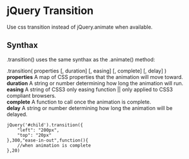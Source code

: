 jQuery Transition
=================

Use css transition instead of jQuery.animate when available.

Synthax
-------

.transition() uses the same synthax as the .animate() method:

.transition( properties [, duration] [, easing] [, complete] [, delay] )<br/>
**properties** A map of CSS properties that the animation will move toward.<br/>
**duration** A string or number determining how long the animation will run.<br/>
**easing** A string of CSS3 only easing function || only applied to CSS3 compliant browsers.<br/>
**complete** A function to call once the animation is complete.<br/>
**delay** A string or number determining how long the animation will be delayed.<br/>


	jQuery('#child').transition({
		"left": "200px",
		"top": "20px"
	},300,"ease-in-out",function(){
		//when animation is complete
	},20)

